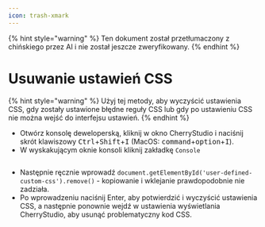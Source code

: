 ```yaml
---
icon: trash-xmark
---
```


{% hint style="warning" %}
Ten dokument został przetłumaczony z chińskiego przez AI i nie został jeszcze zweryfikowany.
{% endhint %}

# Usuwanie ustawień CSS

{% hint style="warning" %}
Użyj tej metody, aby wyczyścić ustawienia CSS, gdy zostały ustawione błędne reguły CSS lub gdy po ustawieniu CSS nie można wejść do interfejsu ustawień.
{% endhint %}

* Otwórz konsolę deweloperską, kliknij w okno CherryStudio i naciśnij skrót klawiszowy <kbd>Ctrl</kbd>+<kbd>Shift</kbd>+<kbd>I</kbd> (MacOS: <kbd>command</kbd>+<kbd>option</kbd>+<kbd>I</kbd>).
* W wyskakującym oknie konsoli kliknij zakładkę `Console`

<figure><img src="../../.gitbook/assets/image (126).png" alt=""><figcaption></figcaption></figure>

* Następnie ręcznie wprowadź `document.getElementById('user-defined-custom-css').remove()` - kopiowanie i wklejanie prawdopodobnie nie zadziała.
* Po wprowadzeniu naciśnij Enter, aby potwierdzić i wyczyścić ustawienia CSS, a następnie ponownie wejdź w ustawienia wyświetlania CherryStudio, aby usunąć problematyczny kod CSS.